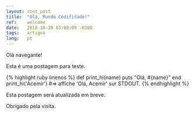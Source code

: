 ```yaml
---
layout:	root_post
title:	"Olá, Mundo Codificado!"
ref:	welcome
date:	2018-10-30 03:00:00 -0300
tags:	artigos
lang:	pt
---
```

Olá navegante!

Esta é uma postagem para teste.

{% highlight ruby linenos %}
def print_hi(name)
  puts "Olá, #{name}"
end
print_hi('Acemir')
#=> affiche 'Olá, Acemir' sur STDOUT.
{% endhighlight %}

Esta postagem será atualizada em breve.

Obrigado pela visita.